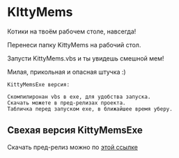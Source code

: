 # KIttyMems
Котики на твоём рабочем столе, навсегда!

Перенеси папку KittyMems на рабочий стол.

Запусти KittyMems.vbs и ты увидешь смешной мем!

Милая, прикольная и опасная штучка :)


```Deprecated
KittyMemsExe версия:

Скомпилиронан vbs в exe, для удобства запуска.
Скачать можете в пред-релизах проекта.
Табличка перед запуском exe, в ближайшее время уберу.
```
<!--Пользовательская документация-->
## Свехая версия KittyMemsExe
Скачать пред-релиз можно по [этой ссылке](https://github.com/Sergey0066/KIttyMems/releases/tag/KittyMemsExe)
